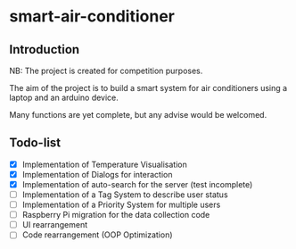 # smart-air-conditioner

## Introduction

NB: The project is created for competition purposes.

The aim of the project is to build a smart system for air conditioners using a laptop and an arduino device.

Many functions are yet complete, but any advise would be welcomed.

## Todo-list

- [x] Implementation of Temperature Visualisation
- [x] Implementation of Dialogs for interaction
- [x] Implementation of auto-search for the server (test incomplete)
- [ ] Implementation of a Tag System to describe user status
- [ ] Implementation of a Priority System for multiple users
- [ ] Raspberry Pi migration for the data collection code
- [ ] UI rearrangement
- [ ] Code rearrangement (OOP Optimization)
